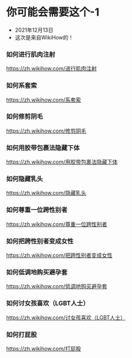# 你可能会需要这个-1

- 2021年12月13日
- 这次是来自WikiHow的！

### 如何进行肌肉注射
https://zh.wikihow.com/进行肌肉注射

### 如何系套索
https://zh.wikihow.com/系套索

### 如何修剪阴毛
https://zh.wikihow.com/修剪阴毛

### 如何用胶带包裹法隐藏下体
https://zh.wikihow.com/用胶带包裹法隐藏下体

### 如何隐藏乳头
https://zh.wikihow.com/隐藏乳头

### 如何尊重一位跨性别者
https://zh.wikihow.com/尊重一位跨性别者

### 如何把跨性别者变成女性
https://zh.wikihow.com/把跨性别者变成女性

### 如何低调地购买避孕套
https://zh.wikihow.com/低调地购买避孕套

### 如何讨女孩喜欢（LGBT人士）
https://zh.wikihow.com/讨女孩喜欢（LGBT人士）

### 如何打屁股
https://zh.wikihow.com/打屁股